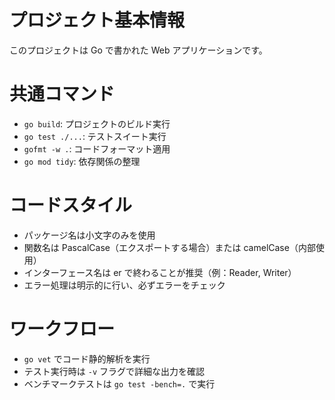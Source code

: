 # プロジェクト基本情報

このプロジェクトは Go で書かれた Web アプリケーションです。

# 共通コマンド

- `go build`: プロジェクトのビルド実行
- `go test ./...`: テストスイート実行
- `gofmt -w .`: コードフォーマット適用
- `go mod tidy`: 依存関係の整理

# コードスタイル

- パッケージ名は小文字のみを使用
- 関数名は PascalCase（エクスポートする場合）または camelCase（内部使用）
- インターフェース名は er で終わることが推奨（例：Reader, Writer）
- エラー処理は明示的に行い、必ずエラーをチェック

# ワークフロー

- `go vet` でコード静的解析を実行
- テスト実行時は `-v` フラグで詳細な出力を確認
- ベンチマークテストは `go test -bench=.` で実行

